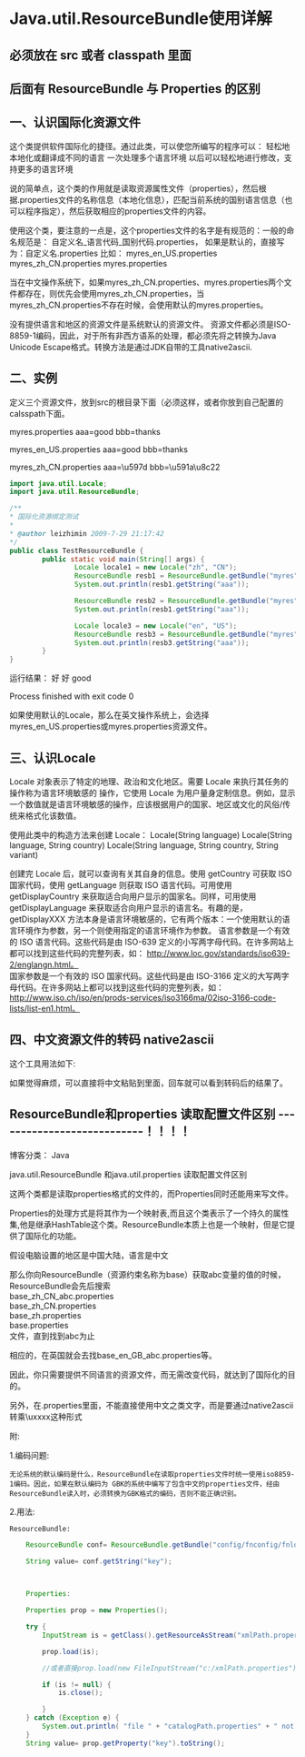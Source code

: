 # Java.util.ResourceBundle使用详解

## 必须放在 src 或者 classpath 里面
## 后面有 ResourceBundle 与 Properties 的区别

## 一、认识国际化资源文件
 
这个类提供软件国际化的捷径。通过此类，可以使您所编写的程序可以：
         轻松地本地化或翻译成不同的语言
         一次处理多个语言环境
         以后可以轻松地进行修改，支持更多的语言环境
 
说的简单点，这个类的作用就是读取资源属性文件（properties），然后根据.properties文件的名称信息（本地化信息），匹配当前系统的国别语言信息（也可以程序指定），然后获取相应的properties文件的内容。
 
使用这个类，要注意的一点是，这个properties文件的名字是有规范的：一般的命名规范是： 自定义名_语言代码_国别代码.properties，
如果是默认的，直接写为：自定义名.properties
比如：
myres_en_US.properties
myres_zh_CN.properties
myres.properties
 
当在中文操作系统下，如果myres_zh_CN.properties、myres.properties两个文件都存在，则优先会使用myres_zh_CN.properties，当myres_zh_CN.properties不存在时候，会使用默认的myres.properties。
 
没有提供语言和地区的资源文件是系统默认的资源文件。
资源文件都必须是ISO-8859-1编码，因此，对于所有非西方语系的处理，都必须先将之转换为Java Unicode Escape格式。转换方法是通过JDK自带的工具native2ascii.
 
## 二、实例
 
定义三个资源文件，放到src的根目录下面（必须这样，或者你放到自己配置的calsspath下面。
 
myres.properties
aaa=good 
bbb=thanks

myres_en_US.properties
aaa=good 
bbb=thanks

myres_zh_CN.properties
aaa=\u597d 
bbb=\u591a\u8c22

```java 
import java.util.Locale; 
import java.util.ResourceBundle; 

/** 
* 国际化资源绑定测试 
* 
* @author leizhimin 2009-7-29 21:17:42 
*/ 
public class TestResourceBundle { 
        public static void main(String[] args) { 
                Locale locale1 = new Locale("zh", "CN"); 
                ResourceBundle resb1 = ResourceBundle.getBundle("myres", locale1); 
                System.out.println(resb1.getString("aaa")); 

                ResourceBundle resb2 = ResourceBundle.getBundle("myres", Locale.getDefault()); 
                System.out.println(resb1.getString("aaa")); 

                Locale locale3 = new Locale("en", "US"); 
                ResourceBundle resb3 = ResourceBundle.getBundle("myres", locale3); 
                System.out.println(resb3.getString("aaa")); 
        } 
}
```
运行结果：
好 
好 
good 

Process finished with exit code 0
 
如果使用默认的Locale，那么在英文操作系统上，会选择myres_en_US.properties或myres.properties资源文件。
 
## 三、认识Locale

Locale 对象表示了特定的地理、政治和文化地区。需要 Locale 来执行其任务的操作称为语言环境敏感的 操作，它使用 Locale 为用户量身定制信息。例如，显示一个数值就是语言环境敏感的操作，应该根据用户的国家、地区或文化的风俗/传统来格式化该数值。
 
使用此类中的构造方法来创建 Locale：
 Locale(String language)
 Locale(String language, String country)
 Locale(String language, String country, String variant)
 
创建完 Locale 后，就可以查询有关其自身的信息。使用 getCountry 可获取 ISO 国家代码，使用 getLanguage 则获取 ISO 语言代码。可用使用 getDisplayCountry 来获取适合向用户显示的国家名。同样，可用使用 getDisplayLanguage 来获取适合向用户显示的语言名。有趣的是，getDisplayXXX 方法本身是语言环境敏感的，它有两个版本：一个使用默认的语言环境作为参数，另一个则使用指定的语言环境作为参数。 
语言参数是一个有效的 ISO 语言代码。这些代码是由 ISO-639 定义的小写两字母代码。在许多网站上都可以找到这些代码的完整列表，如： 
http://www.loc.gov/standards/iso639-2/englangn.html。    
国家参数是一个有效的 ISO 国家代码。这些代码是由 ISO-3166 定义的大写两字母代码。在许多网站上都可以找到这些代码的完整列表，如： 
http://www.iso.ch/iso/en/prods-services/iso3166ma/02iso-3166-code-lists/list-en1.html。    
 
## 四、中文资源文件的转码 native2ascii
 
这个工具用法如下:

 
如果觉得麻烦，可以直接将中文粘贴到里面，回车就可以看到转码后的结果了。

## ResourceBundle和properties 读取配置文件区别 ---------------------------！！！！
博客分类： Java
 
java.util.ResourceBundle 和java.util.properties 读取配置文件区别

 

这两个类都是读取properties格式的文件的，而Properties同时还能用来写文件。  
   
  Properties的处理方式是将其作为一个映射表,而且这个类表示了一个持久的属性集,他是继承HashTable这个类。ResourceBundle本质上也是一个映射，但是它提供了国际化的功能。  
   
  假设电脑设置的地区是中国大陆，语言是中文  
   
  那么你向ResourceBundle（资源约束名称为base）获取abc变量的值的时候，ResourceBundle会先后搜索  
  base_zh_CN_abc.properties  
  base_zh_CN.properties  
  base_zh.properties  
  base.properties  
  文件，直到找到abc为止  
   
  相应的，在英国就会去找base_en_GB_abc.properties等。  
   
  因此，你只需要提供不同语言的资源文件，而无需改变代码，就达到了国际化的目的。  
   
  另外，在.properties里面，不能直接使用中文之类文字，而是要通过native2ascii转乘\uxxxx这种形式 

   附: 

   1.编码问题:

	无论系统的默认编码是什么，ResourceBundle在读取properties文件时统一使用iso8859-1编码。因此，如果在默认编码为 GBK的系统中编写了包含中文的properties文件，经由ResourceBundle读入时，必须转换为GBK格式的编码，否则不能正确识别。

   2.用法:

	ResourceBundle:
```java
	ResourceBundle conf= ResourceBundle.getBundle("config/fnconfig/fnlogin");

	String value= conf.getString("key");

 

	Properties:

	Properties prop = new Properties();

	try {
		InputStream is = getClass().getResourceAsStream("xmlPath.properties");

		prop.load(is);

		//或者直接prop.load(new FileInputStream("c:/xmlPath.properties"));

		if (is != null) {
			is.close();

		}
	} catch (Exception e) {
		System.out.println( "file " + "catalogPath.properties" + " not found!\n" + e);
	}
	String value= prop.getProperty("key").toString();
```